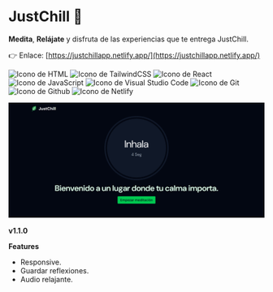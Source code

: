 # JustChill 🧘

**Medita**, **Relájate** y disfruta de las experiencias que te entrega JustChill.

👉 Enlace: [https://justchillapp.netlify.app/](https://justchillapp.netlify.app/)

<p align="left">
  <img src="https://img.shields.io/badge/HTML5-E34F26?style=for-the-badge&logo=html5&logoColor=white" alt="Icono de HTML">
  <img src="https://img.shields.io/badge/tailwind-00bcff?style=for-the-badge&logo=tailwindcss&logoColor=white" alt="Icono de TailwindCSS">
  <img src="https://img.shields.io/badge/React-61DBFB?style=for-the-badge&logo=react&logoColor=000" alt="Icono de React">
  <img src="https://img.shields.io/badge/JavaScript-323330?style=for-the-badge&logo=javascript&logoColor=F7DF1E" alt="Icono de JavaScript">
  <img src="https://img.shields.io/badge/Visual_Studio_Code-0078D4?style=for-the-badge&logo=visual%20studio%20code&logoColor=white" alt="Icono de Visual Studio Code">
  <img src="https://img.shields.io/badge/GIT-E44C30?style=for-the-badge&logo=git&logoColor=white" alt="Icono de Git">
  <img src="https://img.shields.io/badge/GitHub-100000?style=for-the-badge&logo=github&logoColor=white" alt="Icono de Github">
  <img src="https://img.shields.io/badge/Netlify-00C7B7?style=for-the-badge&logo=netlify&logoColor=white" alt="Icono de Netlify">
</p>

![Hero de JustChill](./public/images/readme/hero.png)

**v1.1.0**

**Features**

- Responsive.
- Guardar reflexiones.
- Audio relajante.

